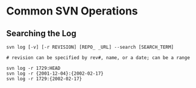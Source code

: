 # Common SVN Operations

## Searching the Log

```
svn log [-v] [-r REVISION] [REPO_ _URL] --search [SEARCH_TERM]

# revision can be specified by rev#, name, or a date; can be a range

svn log -r 1729:HEAD
svn log -r {2001-12-04}:{2002-02-17}
svn log -r 1729:{2002-02-17}
```